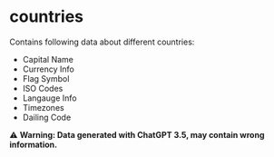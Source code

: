 # countries

Contains following data about different countries:

- Capital Name
- Currency Info
- Flag Symbol
- ISO Codes
- Langauge Info
- Timezones
- Dailing Code



⚠️ **Warning: Data generated with ChatGPT 3.5, may contain wrong information.** 
